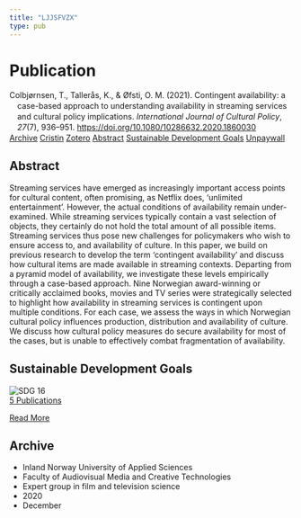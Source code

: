 ```yaml
---
title: "LJJSFVZX"
type: pub
---
```

<h1>Publication</h1>
<article id="csl-bib-container-LJJSFVZX" class="csl-bib-container">
  <div class="csl-bib-body" style="line-height: 1.35; padding-left: 1em; text-indent:-1em;">
  <div class="csl-entry">Colbj&#xF8;rnsen, T., Taller&#xE5;s, K., &amp; &#xD8;fsti, O. M. (2021). Contingent availability: a case-based approach to understanding availability in streaming services and cultural policy implications. <i>International Journal of Cultural Policy</i>, <i>27</i>(7), 936&#x2013;951. <a href="https://doi.org/10.1080/10286632.2020.1860030">https://doi.org/10.1080/10286632.2020.1860030</a></div>
</div>
  <div class="csl-bib-buttons">
    <a href="#taxonomy-article-LJJSFVZX" class="csl-bib-button">Archive</a>
    <a href="https://app.cristin.no/results/show.jsf?id=1862818" alt="Cristin URL" class="csl-bib-button">Cristin</a>
    <a href="http://zotero.org/groups/5402882/items/LJJSFVZX" alt="Zotero URL" class="csl-bib-button">Zotero</a>
    <a href="#abstract-article-LJJSFVZX" class="csl-bib-button">Abstract</a>
    <a href="#sdg-article-LJJSFVZX" class="csl-bib-button">Sustainable Development Goals</a>
    <a href="https://doi.org/10.1080/10286632.2020.1860030" class="csl-bib-button">Unpaywall</a>
  </div>
  <div id="csl-bib-meta-container-LJJSFVZX"></div>
</article>
<div id="csl-bib-meta-LJJSFVZX" class="csl-bib-meta">
  <article id="abstract-article-LJJSFVZX" class="abstract-article">
    <h1>Abstract</h1>
    Streaming services have emerged as increasingly important access points for cultural content, often promising, as Netflix does, ‘unlimited entertainment’. However, the actual conditions of availability remain under-examined. While streaming services typically contain a vast selection of objects, they certainly do not hold the total amount of all possible items. Streaming services thus pose new challenges for policymakers who wish to ensure access to, and availability of culture. In this paper, we build on previous research to develop the term ‘contingent availability’ and discuss how cultural items are made available in streaming contexts. Departing from a pyramid model of availability, we investigate these levels empirically through a case-based approach. Nine Norwegian award-winning or critically acclaimed books, movies and TV series were strategically selected to highlight how availability in streaming services is contingent upon multiple conditions. For each case, we assess the ways in which Norwegian cultural policy influences production, distribution and availability of culture. We discuss how cultural policy measures do secure availability for most of the cases, but is unable to effectively combat fragmentation of availability.
  </article>
  <article id="sdg-article-LJJSFVZX" class="sdg-article">
    <h1>Sustainable Development Goals</h1>
    <div class="sdg-container"><div id="sdg16" class="sdg"> <img src="{{< params subfolder >}}images/sdg/sdg16_en.png" class="image" alt="SDG 16"> <div class="sdg-overlay"> <a href="{{< params subfolder >}}en/archive/?sdg=16#archive" class="sdg-publication-count"><span>5</span> Publications</a> <p><a href="https://sdgs.un.org/goals/goal16" class="sdg-read-more">Read More</a></p> </div> </div></div>
  </article>
  <article id="taxonomy-article-LJJSFVZX" class="taxonomy-article">
    <h1>Archive</h1>
    <ul>
      <li>Inland Norway University of Applied Sciences</li>
      <li>Faculty of Audiovisual Media and Creative Technologies</li>
      <li>Expert group in film and television science</li>
      <li>2020</li>
      <li>December</li>
    </ul>
  </article>
</div>

